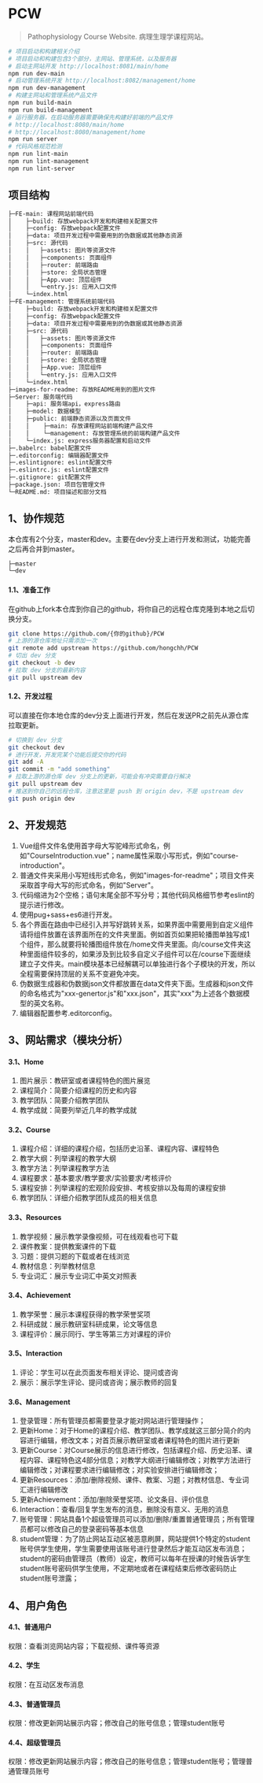 # PCW
> Pathophysiology Course Website. 病理生理学课程网站。

```bash
# 项目启动和构建相关介绍
# 项目启动和构建包含3个部分，主网站、管理系统，以及服务器
# 启动主网站开发 http://localhost:8081/main/home
npm run dev-main
# 启动管理系统开发 http://localhost:8082/management/home
npm run dev-management
# 构建主网站和管理系统产品文件
npm run build-main
npm run build-management
# 运行服务器，在启动服务器需要确保先构建好前端的产品文件
# http://localhost:8080/main/home
# http://localhost:8080/management/home
npm run server
# 代码风格规范检测
npm run lint-main
npm run lint-management
npm run lint-server
```

## 项目结构
```txt
├─FE-main: 课程网站前端代码
│    ├─build: 存放webpack开发和构建相关配置文件
│    ├─config: 存放webpack配置文件
│    ├─data: 项目开发过程中需要用到的伪数据或其他静态资源
│    ├─src: 源代码
│    │   ├─assets: 图片等资源文件
│    │   ├─components: 页面组件
│    │   ├─router: 前端路由
│    │   ├─store: 全局状态管理
│    │   ├─App.vue: 顶层组件
│    │   └─entry.js: 应用入口文件
│    └─index.html
├─FE-management: 管理系统前端代码
│    ├─build: 存放webpack开发和构建相关配置文件
│    ├─config: 存放webpack配置文件
│    ├─data: 项目开发过程中需要用到的伪数据或其他静态资源
│    ├─src: 源代码
│    │   ├─assets: 图片等资源文件
│    │   ├─components: 页面组件
│    │   ├─router: 前端路由
│    │   ├─store: 全局状态管理
│    │   ├─App.vue: 顶层组件
│    │   └─entry.js: 应用入口文件
│    └─index.html
├─images-for-readme: 存放README用到的图片文件
├─Server: 服务端代码
│    ├─api: 服务端api，express路由
│    ├─model: 数据模型
│    ├─public: 前端静态资源以及页面文件
│    │    ├─main: 存放课程网站前端构建产品文件
│    │    └─management: 存放管理系统的前端构建产品文件
│    └─index.js: express服务器配置和启动文件
├─.babelrc: babel配置文件
├─.editorconfig: 编辑器配置文件
├─.eslintignore: eslint配置文件
├─.eslintrc.js: eslint配置文件
├─.gitignore: git配置文件
├─package.json: 项目包管理文件
└─README.md: 项目描述和部分文档
```

## 1、协作规范
本仓库有2个分支，master和dev。主要在dev分支上进行开发和测试，功能完善之后再合并到master。
```txt
├─master
└─dev
```
#### 1.1、准备工作
在github上fork本仓库到你自己的github，将你自己的远程仓库克隆到本地之后切换分支。
```bash
git clone https://github.com/{你的github}/PCW
# 上游的源仓库地址只需添加一次
git remote add upstream https://github.com/hongchh/PCW
# 切出 dev 分支
git checkout -b dev
# 拉取 dev 分支的最新内容
git pull upstream dev
```

#### 1.2、开发过程
可以直接在你本地仓库的dev分支上面进行开发，然后在发送PR之前先从源仓库拉取更新。
```bash
# 切换到 dev 分支
git checkout dev
# 进行开发，开发完某个功能后提交你的代码
git add -A
git commit -m "add something"
# 拉取上游的源仓库 dev 分支上的更新，可能会有冲突需要自行解决
git pull upstream dev
# 推送到你自己的远程仓库，注意这里是 push 到 origin dev，不是 upstream dev
git push origin dev
```

## 2、开发规范
1. Vue组件文件名使用首字母大写驼峰形式命名，例如"CourseIntroduction.vue"；name属性采取小写形式，例如"course-introduction"。
2. 普通文件夹采用小写短线形式命名，例如"images-for-readme"；项目文件夹采取首字母大写的形式命名，例如"Server"。
3. 代码缩进为2个空格；语句末尾全部不写分号；其他代码风格细节参考eslint的提示进行修改。
4. 使用pug+sass+es6进行开发。
5. 各个界面在路由中已经引入并写好跳转关系，如果界面中需要用到自定义组件请将组件放置在该界面所在的文件夹里面。例如首页如果把轮播图单独写成1个组件，那么就要将轮播图组件放在/home文件夹里面。向/course文件夹这种里面组件较多的，如果涉及到比较多自定义子组件可以在/course下面继续建立子文件夹。main模块基本已经解耦可以单独进行各个子模块的开发，所以全程需要保持顶层的关系不变避免冲突。
6. 伪数据生成器和伪数据json文件都放置在data文件夹下面。生成器和json文件的命名格式为"xxx-genertor.js"和"xxx.json"，其实"xxx"为上述各个数据模型的英文名称。
7. 编辑器配置参考.editorconfig。

## 3、网站需求（模块分析）
#### 3.1、Home
1. 图片展示：教研室或者课程特色的图片展览
2. 课程简介：简要介绍课程的历史和内容
3. 教学团队：简要介绍教学团队
4. 教学成就：简要列举近几年的教学成就

#### 3.2、Course
1. 课程介绍：详细的课程介绍，包括历史沿革、课程内容、课程特色
2. 教学大纲：列举课程的教学大纲
3. 教学方法：列举课程教学方法
4. 课程要求：基本要求/教学要求/实验要求/考核评价
5. 课程安排：列举课程的宏观阶段安排、考核安排以及每周的课程安排
6. 教学团队：详细介绍教学团队成员的相关信息

#### 3.3、Resources
1. 教学视频：展示教学录像视频，可在线观看也可下载
2. 课件教案：提供教案课件的下载
3. 习题：提供习题的下载或者在线浏览
4. 教材信息：列举教材信息
5. 专业词汇：展示专业词汇中英文对照表

#### 3.4、Achievement
1. 教学荣誉：展示本课程获得的教学荣誉奖项
2. 科研成就：展示教研室科研成果，论文等信息
3. 课程评价：展示同行、学生等第三方对课程的评价

#### 3.5、Interaction
1. 评论：学生可以在此页面发布相关评论、提问或咨询
2. 展示：展示学生评论、提问或咨询；展示教师的回复

#### 3.6、Management
1. 登录管理：所有管理员都需要登录才能对网站进行管理操作；
2. 更新Home：对于Home的课程介绍、教学团队、教学成就这三部分简介的内容进行编辑，修改文本；对首页展示教研室或者课程特色的图片进行更新
3. 更新Course：对Course展示的信息进行修改，包括课程介绍、历史沿革、课程内容、课程特色这4部分信息；对教学大纲进行编辑修改；对教学方法进行编辑修改；对课程要求进行编辑修改；对实验安排进行编辑修改；
4. 更新Resources：添加/删除视频、课件、教案、习题；对教材信息、专业词汇进行编辑修改
5. 更新Achievement：添加/删除荣誉奖项、论文条目、评价信息
6. Interaction：查看/回复学生发布的消息，删除没有意义、无用的消息
7. 账号管理：网站具备1个超级管理员可以添加/删除/重置普通管理员；所有管理员都可以修改自己的登录密码等基本信息
8. student管理：为了防止网站互动区被恶意刷屏，网站提供1个特定的student账号供学生使用，学生需要使用该账号进行登录然后才能互动区发布消息；student的密码由管理员（教师）设定，教师可以每年在授课的时候告诉学生student账号密码供学生使用，不定期地或者在课程结束后修改密码防止student账号泄露；

## 4、用户角色
#### 4.1、普通用户
权限：查看浏览网站内容；下载视频、课件等资源

#### 4.2、学生
权限：在互动区发布消息

#### 4.3、普通管理员
权限：修改更新网站展示内容；修改自己的账号信息；管理student账号

#### 4.4、超级管理员
权限：修改更新网站展示内容；修改自己的账号信息；管理student账号；管理普通管理员账号
